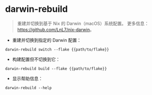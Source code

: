 # darwin-rebuild

> 重建并切换到基于 Nix 的 Darwin（macOS）系统配置。
> 更多信息：<https://github.com/LnL7/nix-darwin>。

- 重建并切换到指定的 Darwin 配置：

`darwin-rebuild switch --flake {{path/to/flake}}`

- 构建配置但不切换到它：

`darwin-rebuild build --flake {{path/to/flake}}`

- 显示帮助信息：

`darwin-rebuild --help`